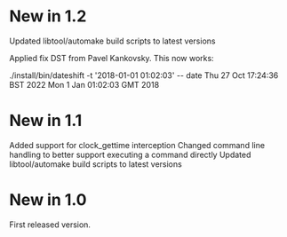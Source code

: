 # New in 1.2

Updated libtool/automake build scripts to latest versions

Applied fix DST from  Pavel Kankovsky. This now works:
 
./install/bin/dateshift  -t '2018-01-01 01:02:03' -- date
Thu 27 Oct 17:24:36 BST 2022
Mon  1 Jan 01:02:03 GMT 2018


# New in 1.1

Added support for clock_gettime interception
Changed command line handling to better support executing a command directly
Updated libtool/automake build scripts to latest versions

# New in 1.0

First released version.
